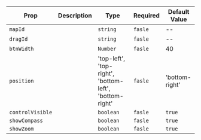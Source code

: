 | Prop             | Description | Type                                                   | Required | Default Value  |
| ---------------- | ----------- | ------------------------------------------------------ | -------- | -------------- |
| `mapId`          |             | `string`                                               | `fasle`  | --             |
| `dragId`         |             | `string`                                               | `fasle`  | --             |
| `btnWidth`       |             | `Number`                                               | `fasle`  | 40             |
| `position`       |             | 'top-left', 'top-right', 'bottom-left', 'bottom-right' | `fasle`  | 'bottom-right' |
| `controlVisible` |             | `boolean`                                              | `fasle`  | `true`         |
| `showCompass`    |             | `boolean`                                              | `fasle`  | `true`         |
| `showZoom`       |             | `boolean`                                              | `fasle`  | `true`         |
